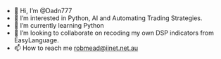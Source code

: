 - 👋 Hi, I’m @Dadn777
- 👀 I’m interested in Python, AI and Automating Trading Strategies.
- 🌱 I’m currently learning Python
- 💞️ I’m looking to collaborate on recoding my own DSP indicators from EasyLanguage.
- 📫 How to reach me robmead@iinet.net.au

<!---
Dadn777/Dadn777 is a ✨ special ✨ repository because its `README.md` (this file) appears on your GitHub profile.
You can click the Preview link to take a look at your changes.
--->
